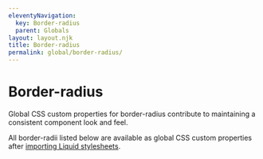 ```yaml
---
eleventyNavigation:
  key: Border-radius
  parent: Globals
layout: layout.njk
title: Border-radius
permalink: global/border-radius/
---
```


# Border-radius

Global CSS custom properties for border-radius contribute to maintaining a consistent component look and feel.

All border-radii listed below are available as global CSS custom properties after [importing Liquid stylesheets](liquid/getting-started/#import-stylesheets).

<docs-border-radius var="--ld-br-s"></docs-border-radius>
<docs-border-radius var="--ld-br-m"></docs-border-radius>
<docs-border-radius var="--ld-br-l"></docs-border-radius>
<docs-border-radius var="--ld-br-full"></docs-border-radius>

